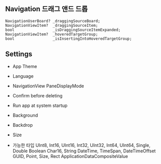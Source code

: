 ﻿## Navigation 드래그 앤드 드롭
```CSharp
NavigationUserBoard? _draggingSourceBoard;
NavigationViewItem?  _draggingSourceItem;
bool                 _isDraggingSourceItemExpanded;
NavigationViewItem?  _hoveredTargetGroup;
bool                 _isInsertingIntoHoveredTargetGroup;
```

## Settings
- App Theme
- Language
- NavigationView PaneDisplayMode
- Confirm before deleting
- Run app at system startup
- Background
- Backdrop
- Size

- 가능한 타입
UInt8, Int16, UInt16, Int32, UInt32, Int64, UInt64, Single, Double
Boolean
Char16, String
DateTime, TimeSpan, DateTimeOffset
GUID, Point, Size, Rect
ApplicationDataCompositeValue